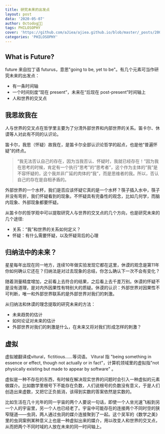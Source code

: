 ```yaml
---
title: 研究未来的出发点
layout: post
data: '2020-05-07'
author: Octodog🐙🐶
tags: PHILOSOPHY
cover: 'https://github.com/aJiea/ajiea.github.io/blob/master/_posts/200507/cover.PNG'
categories: 'PHILOSOPHY'
---
```


## What is Future?
future 来自拉丁语 futurus，意思"going to be, yet to be"。有几个元素可当作研究未来的出发点：
- 有一条时间轴
- 一个时间刻度“现在 present”，未来在“后现在 post-present”时间轴上
- 人和世界的交叉点

## 我思故我在

人与世界的交叉点在哲学里主要为了分清外部世界和内部世界的关系。笛卡尔、休谟等人对此有不同的认识论。

笛卡尔，我思（怀疑）故我在，是笛卡尔全部认识论哲学的起点，也是他“普遍怀疑”的终点。

> “我无法否认自己的存在，因为当我否认、怀疑时，我就已经存在！”因为我在思考的时候，肯定有一个执行“思考”的“思考者”，这个作为主体的“我”是不容怀疑的，这个我并非广延的肉体的“我”，而是思维者的我。所以，否认自己的存在是自相矛盾的。

外部世界的一个水杯，我们是否应该怀疑它真的是一个水杯？筷子插入水中，筷子并没有弯折，我们怀疑看到的现象。不怀疑具有完备性的观念，比如几何学，而脑内现象、外部现象都要怀疑。

从笛卡尔的哲学观中可以提取研究人与世界的交叉点的几个方向，也是研究未来的几个途径:
- 关系：“我”和世界的关系如何定义？
- 怀疑：有什么需要怀疑，以及怀疑背后的心理

## 归纳法中的未来？

星星每年出现在同一地方，连续10年做实验发现它都在这里，休谟的观念是第11年你如何确认它还在？归纳法是对过去现象的总结，你怎么确认下一次不会有变化？

随着测量精度增加，之前看上去符合的结果，之后看上去千差万别。休谟的怀疑不是没有道理，是对内外因果性有特别大的质疑。休谟的认识：外部世界对因果性不可判断，唯一和外部世界联系的是外部世界对我们的刺激。

从归纳法和休谟的理念提取的研究未来的方法：
- 未来趋势的估计
- 如何论证对未来的估计
- 外部世界对我们的刺激是什么，在未来又将对我们形成怎样的刺激？

## 虚拟

虚拟被翻译成vitural，fictitious……等词语。
Vitural 指 "being something in essence or effect, though not actually or in fact"，计算机领域里的虚拟指"not physically existing but made to appear by software" 。

虚拟是一种不存在的东西，有时候在解决现实世界的问题时会引入一种虚拟的元素做媒介。比如数学里根号下不能存在负数，人们说根号的负数没有意义，于是人们创造出来虚数，又把它正负抵消，该得到实数的答案依然是实数的。

比如生活在几十光年的同一宇宙的两个人要说一句话，即使一个人坐光速飞船到另一个人的宇宙里，另一个人也已经老了。宇宙中可能存在的连接两个不同时空的狭窄隧道——虫洞，两人通过虫洞的媒介连接聚到了一起。这个吴军的《数学之美》里的虫洞案例某种意义上也是一种虚拟出来的媒介，用以改变人和世界的交叉点，从而把两个不同时域的人放在未来的同一时间轴上。